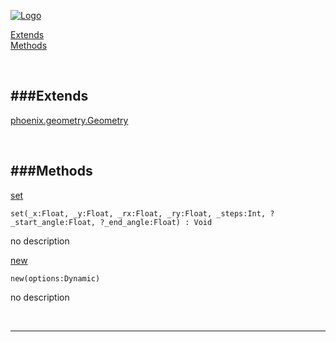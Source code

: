 
[![Logo](http://luxeengine.com/images/logo.png)](index.html)


[Extends](#Extends)   
[Methods](#Methods)   


&nbsp;   

<a class="lift" name="Extends" ></a>
###Extends   
---
<a class="lift" name="phoenix.geometry.Geometry" href="phoenix.geometry.Geometry.html">phoenix.geometry.Geometry</a>

&nbsp;   

<a class="lift" name="Methods" ></a>
###Methods   
---
<a class="lift" name="set" href="#set">set</a>



    set(_x:Float, _y:Float, _rx:Float, _ry:Float, _steps:Int, ?_start_angle:Float, ?_end_angle:Float) : Void

<span class="small_desc_flat"> no description </span>   

<a class="lift" name="new" href="#new">new</a>



    new(options:Dynamic) 

<span class="small_desc_flat"> no description </span>   



&nbsp;
&nbsp;
&nbsp;

---  


&nbsp;   
&nbsp;   